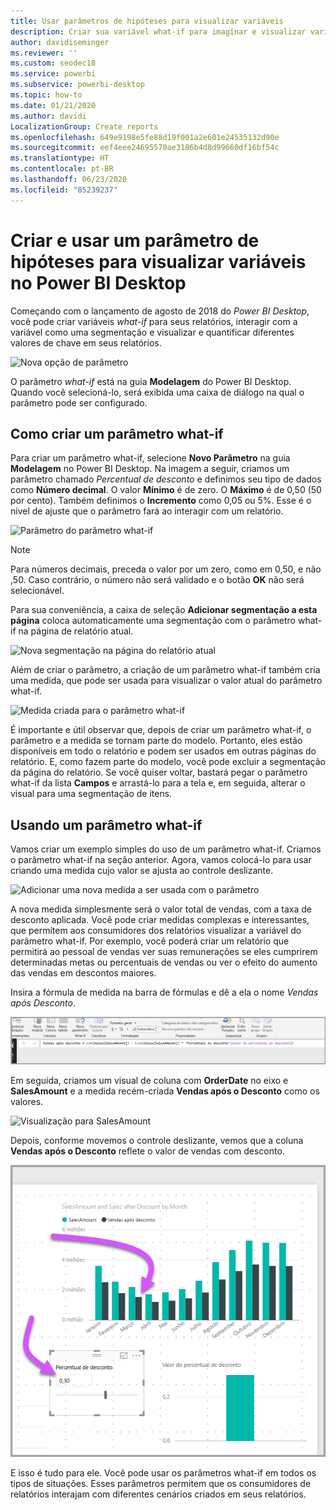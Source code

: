 ```yaml
---
title: Usar parâmetros de hipóteses para visualizar variáveis
description: Criar sua variável what-if para imaginar e visualizar variáveis nos relatórios do Power BI
author: davidiseminger
ms.reviewer: ''
ms.custom: seodec18
ms.service: powerbi
ms.subservice: powerbi-desktop
ms.topic: how-to
ms.date: 01/21/2020
ms.author: davidi
LocalizationGroup: Create reports
ms.openlocfilehash: 649e9198e5fe88d19f001a2e601e24535132d90e
ms.sourcegitcommit: eef4eee24695570ae3186b4d8d99660df16bf54c
ms.translationtype: HT
ms.contentlocale: pt-BR
ms.lasthandoff: 06/23/2020
ms.locfileid: "85239237"
---
```

# <a name="create-and-use-what-if-parameters-to-visualize-variables-in-power-bi-desktop"></a>Criar e usar um parâmetro de hipóteses para visualizar variáveis no Power BI Desktop

Começando com o lançamento de agosto de 2018 do *Power BI Desktop*, você pode criar variáveis *what-if* para seus relatórios, interagir com a variável como uma segmentação e visualizar e quantificar diferentes valores de chave em seus relatórios.

![Nova opção de parâmetro](media/desktop-what-if/what-if_01.png)

O parâmetro *what-if* está na guia **Modelagem** do Power BI Desktop. Quando você selecioná-lo, será exibida uma caixa de diálogo na qual o parâmetro pode ser configurado.

## <a name="creating-a-what-if-parameter"></a>Como criar um parâmetro what-if

Para criar um parâmetro what-if, selecione **Novo Parâmetro** na guia **Modelagem** no Power BI Desktop. Na imagem a seguir, criamos um parâmetro chamado *Percentual de desconto* e definimos seu tipo de dados como **Número decimal**. O valor **Mínimo** é de zero. O **Máximo** é de 0,50 (50 por cento). Também definimos o **Incremento** como 0,05 ou 5%. Esse é o nível de ajuste que o parâmetro fará ao interagir com um relatório.

![Parâmetro do parâmetro what-if](media/desktop-what-if/what-if_02.png)

> [!NOTE]
> Para números decimais, preceda o valor por um zero, como em 0,50, e não ,50. Caso contrário, o número não será validado e o botão **OK** não será selecionável.
> 
> 

Para sua conveniência, a caixa de seleção **Adicionar segmentação a esta página** coloca automaticamente uma segmentação com o parâmetro what-if na página de relatório atual.

![Nova segmentação na página do relatório atual](media/desktop-what-if/what-if_03.png)

Além de criar o parâmetro, a criação de um parâmetro what-if também cria uma medida, que pode ser usada para visualizar o valor atual do parâmetro what-if.

![Medida criada para o parâmetro what-if](media/desktop-what-if/what-if_04.png)

É importante e útil observar que, depois de criar um parâmetro what-if, o parâmetro e a medida se tornam parte do modelo. Portanto, eles estão disponíveis em todo o relatório e podem ser usados em outras páginas do relatório. E, como fazem parte do modelo, você pode excluir a segmentação da página do relatório. Se você quiser voltar, bastará pegar o parâmetro what-if da lista **Campos** e arrastá-lo para a tela e, em seguida, alterar o visual para uma segmentação de itens.

## <a name="using-a-what-if-parameter"></a>Usando um parâmetro what-if

Vamos criar um exemplo simples do uso de um parâmetro what-if. Criamos o parâmetro what-if na seção anterior. Agora, vamos colocá-lo para usar criando uma medida cujo valor se ajusta ao controle deslizante.

![Adicionar uma nova medida a ser usada com o parâmetro](media/desktop-what-if/what-if_05.png)

A nova medida simplesmente será o valor total de vendas, com a taxa de desconto aplicada. Você pode criar medidas complexas e interessantes, que permitem aos consumidores dos relatórios visualizar a variável do parâmetro what-if. Por exemplo, você poderá criar um relatório que permitirá ao pessoal de vendas ver suas remunerações se eles cumprirem determinadas metas ou percentuais de vendas ou ver o efeito do aumento das vendas em descontos maiores.

Insira a fórmula de medida na barra de fórmulas e dê a ela o nome *Vendas após Desconto*.

![Definição de Vendas após Desconto](media/desktop-what-if/what-if_06.png)

Em seguida, criamos um visual de coluna com **OrderDate** no eixo e **SalesAmount** e a medida recém-criada **Vendas após o Desconto** como os valores.

![Visualização para SalesAmount](media/desktop-what-if/what-if_07.png)

Depois, conforme movemos o controle deslizante, vemos que a coluna **Vendas após o Desconto** reflete o valor de vendas com desconto.

![O controle deslizante interage com a visualização](media/desktop-what-if/what-if_08.png)

E isso é tudo para ele. Você pode usar os parâmetros what-if em todos os tipos de situações. Esses parâmetros permitem que os consumidores de relatórios interajam com diferentes cenários criados em seus relatórios.
